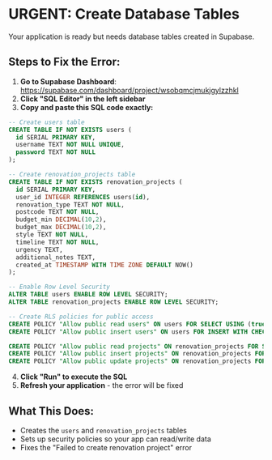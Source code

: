 # URGENT: Create Database Tables

Your application is ready but needs database tables created in Supabase.

## Steps to Fix the Error:

1. **Go to Supabase Dashboard**: https://supabase.com/dashboard/project/wsobqmcjmukjgylzzhkl
2. **Click "SQL Editor" in the left sidebar**
3. **Copy and paste this SQL code exactly:**

```sql
-- Create users table
CREATE TABLE IF NOT EXISTS users (
  id SERIAL PRIMARY KEY,
  username TEXT NOT NULL UNIQUE,
  password TEXT NOT NULL
);

-- Create renovation_projects table  
CREATE TABLE IF NOT EXISTS renovation_projects (
  id SERIAL PRIMARY KEY,
  user_id INTEGER REFERENCES users(id),
  renovation_type TEXT NOT NULL,
  postcode TEXT NOT NULL,
  budget_min DECIMAL(10,2),
  budget_max DECIMAL(10,2),
  style TEXT NOT NULL,
  timeline TEXT NOT NULL,
  urgency TEXT,
  additional_notes TEXT,
  created_at TIMESTAMP WITH TIME ZONE DEFAULT NOW()
);

-- Enable Row Level Security
ALTER TABLE users ENABLE ROW LEVEL SECURITY;
ALTER TABLE renovation_projects ENABLE ROW LEVEL SECURITY;

-- Create RLS policies for public access
CREATE POLICY "Allow public read users" ON users FOR SELECT USING (true);
CREATE POLICY "Allow public insert users" ON users FOR INSERT WITH CHECK (true);

CREATE POLICY "Allow public read projects" ON renovation_projects FOR SELECT USING (true);
CREATE POLICY "Allow public insert projects" ON renovation_projects FOR INSERT WITH CHECK (true);
CREATE POLICY "Allow public update projects" ON renovation_projects FOR UPDATE USING (true);
```

4. **Click "Run" to execute the SQL**
5. **Refresh your application** - the error will be fixed

## What This Does:
- Creates the `users` and `renovation_projects` tables
- Sets up security policies so your app can read/write data
- Fixes the "Failed to create renovation project" error